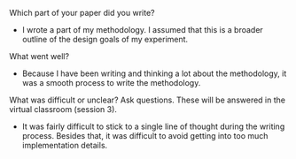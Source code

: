 Which part of your paper did you write?
- I wrote a part of my methodology. I assumed that this is a broader outline of the design
goals of my experiment.

What went well?
- Because I have been writing and thinking a lot about the methodology, it was
a smooth process to write the methodology.

What was difficult or unclear? Ask questions. These will be answered in the virtual classroom (session 3).
- It was fairly difficult to stick to a single line of thought during the writing process. Besides that, it was difficult to avoid getting into too much implementation details.

